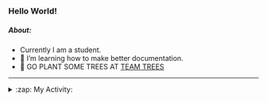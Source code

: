 ### Hello World!

##### About:
- Currently I am a student.
- 🌱 I’m learning how to make better documentation.
- 🌱 GO PLANT SOME TREES AT [TEAM TREES](https://teamtrees.org/)

---
<details>
  <summary>:zap: My Activity:</summary>
  
<!--START_SECTION:waka-->
![Code Time](http://img.shields.io/badge/Code%20Time-1%2C164%20hrs%208%20mins-blue)

**I'm a Night 🦉** 

```text
🌞 Morning                1894 commits        ███░░░░░░░░░░░░░░░░░░░░░░   10.10 % 
🌆 Daytime                6378 commits        █████████░░░░░░░░░░░░░░░░   34.03 % 
🌃 Evening                5341 commits        ███████░░░░░░░░░░░░░░░░░░   28.49 % 
🌙 Night                  5132 commits        ███████░░░░░░░░░░░░░░░░░░   27.38 % 
```
📅 **I'm Most Productive on Wednesday** 

```text
Monday                   2650 commits        ████░░░░░░░░░░░░░░░░░░░░░   14.14 % 
Tuesday                  2568 commits        ███░░░░░░░░░░░░░░░░░░░░░░   13.70 % 
Wednesday                4383 commits        ██████░░░░░░░░░░░░░░░░░░░   23.38 % 
Thursday                 2413 commits        ███░░░░░░░░░░░░░░░░░░░░░░   12.87 % 
Friday                   1940 commits        ███░░░░░░░░░░░░░░░░░░░░░░   10.35 % 
Saturday                 1641 commits        ██░░░░░░░░░░░░░░░░░░░░░░░   08.75 % 
Sunday                   3150 commits        ████░░░░░░░░░░░░░░░░░░░░░   16.80 % 
```


📊 **This Week I Spent My Time On** 

```text
🔥 Editors: 
IntelliJ                 4 hrs 51 mins       █████████████████████████   100.00 % 

🐱‍💻 Projects: 
intro                    4 hrs 44 mins       ████████████████████████░   97.73 % 
Unknown Project          5 mins              █░░░░░░░░░░░░░░░░░░░░░░░░   02.05 % 
android-demo             0 secs              ░░░░░░░░░░░░░░░░░░░░░░░░░   00.23 % 
```


 Last Updated on 20/08/2023 11:09:32 UTC
<!--END_SECTION:waka-->
</details>
